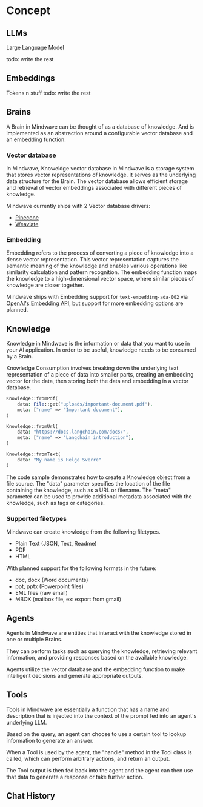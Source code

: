# Concept

## LLMs

Large Language Model

todo: write the rest

## Embeddings

Tokens n stuff
todo: write the rest

## Brains

A Brain in Mindwave can be thought of as a database of knowledge. And is implemented as an abstraction around a
configurable vector
database and an embedding function.

### Vector database

In Mindwave, Knoweldge vector database in Mindwave is a storage system that stores vector representations of knowledge.
It serves as the
underlying data structure for the Brain. The vector database allows efficient storage and retrieval of vector embeddings
associated with different pieces of knowledge.

Mindwave currently ships with 2 Vector database drivers:

- [Pinecone](https://www.pinecone.io/)
- [Weaviate](https://weaviate.io/)

### Embedding

Embedding refers to the process of converting a piece of knowledge into a dense vector representation. This vector
representation captures the semantic meaning of the knowledge and enables various operations like similarity calculation
and pattern recognition. The embedding function maps the knowledge to a high-dimensional vector space, where similar
pieces of knowledge are closer together.

Mindwave ships with Embedding support for ```text-embedding-ada-002```
via [OpenAI's Embedding API](https://platform.openai.com/docs/guides/embeddings/), but support for more
embedding options are planned.

## Knowledge

Knowledge in Mindwave is the information or data that you want to use in your AI application. In order to be useful,
knowledge needs to be consumed by a Brain.

Knowledge Consumption involves breaking down the underlying text representation of a piece of data into smaller
parts, creating an embedding vector for the data, then storing both the data and embedding in a vector database.

```php
Knowledge::fromPdf(
    data: File::get("uploads/important-document.pdf"),
    meta: ["name" => "Important document"],
)

Knowledge::fromUrl(
    data: "https://docs.langchain.com/docs/",
    meta: ["name" => "Langchain introduction"],
)

Knowledge::fromText(
    data: "My name is Helge Sverre"
)
```

The code sample demonstrates how to create a Knowledge object from a file source. The "data" parameter specifies the
location of the file containing the knowledge, such as a URL or filename. The "meta" parameter can be used to provide
additional metadata associated with the knowledge, such as tags or categories.

### Supported filetypes

Mindwave can create knowledge from the following filetypes.

- Plain Text (JSON, Text, Readme)
- PDF
- HTML

With planned support for the following formats in the future:

- doc, docx (Word documents)
- ppt, pptx (Powerpoint files)
- EML files (raw email)
- MBOX (mailbox file, ex: export from gmail)

## Agents

Agents in Mindwave are entities that interact with the knowledge stored in one or multiple Brains.

They can perform tasks such as querying the knowledge, retrieving relevant information, and providing responses based on
the available knowledge.

Agents utilize the vector database and the embedding function to make intelligent decisions and generate appropriate
outputs.

## Tools

Tools in Mindwave are essentially a function that has a name and description that is injected into the context of the
prompt fed into an agent's underlying LLM.

Based on the query, an agent can choose to use a certain tool to lookup information to generate an answer.

When a Tool is used by the agent, the "handle" method in the Tool class is called, which can perform arbitrary actions,
and return an output.

The Tool output is then fed back into the agent and the agent can then use that data to generate a response or take
further action.

## Chat History
